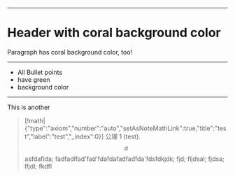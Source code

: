 
---
<!-- .slide: style="background-color: coral;" -->
 
# Header with coral background color
 
Paragraph has coral background color, too!
 
---
 
<!-- .slide: style="background-color: green;" -->
 
- All Bullet points
- have green
- background color

---
<!-- .slide: style="background-color: coral;" -->

This is another 

> [!math|{"type":"axiom","number":"auto","setAsNoteMathLink":true,"title":"test","label":"test","_index":0}] 公理 1 (test).
> $$a$$
> asfdaflda; fadfadlfad'fad'fdafdafadfadfda'fdsfdkjdk; fjd; fljdsal; fjdsa; lfjdl; fkdfl 

